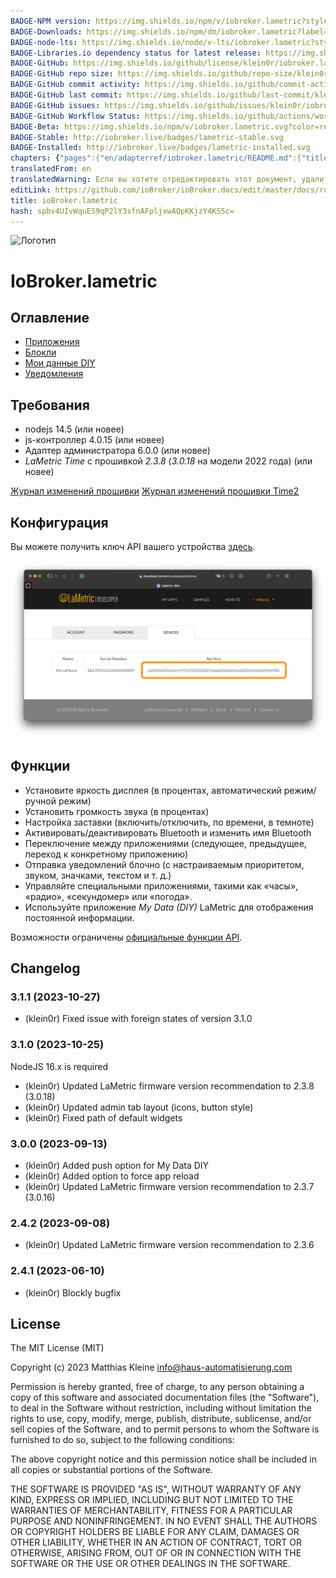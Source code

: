 ```yaml
---
BADGE-NPM version: https://img.shields.io/npm/v/iobroker.lametric?style=flat-square
BADGE-Downloads: https://img.shields.io/npm/dm/iobroker.lametric?label=npm%20downloads&style=flat-square
BADGE-node-lts: https://img.shields.io/node/v-lts/iobroker.lametric?style=flat-square
BADGE-Libraries.io dependency status for latest release: https://img.shields.io/librariesio/release/npm/iobroker.lametric?label=npm%20dependencies&style=flat-square
BADGE-GitHub: https://img.shields.io/github/license/klein0r/iobroker.lametric?style=flat-square
BADGE-GitHub repo size: https://img.shields.io/github/repo-size/klein0r/iobroker.lametric?logo=github&style=flat-square
BADGE-GitHub commit activity: https://img.shields.io/github/commit-activity/m/klein0r/iobroker.lametric?logo=github&style=flat-square
BADGE-GitHub last commit: https://img.shields.io/github/last-commit/klein0r/iobroker.lametric?logo=github&style=flat-square
BADGE-GitHub issues: https://img.shields.io/github/issues/klein0r/iobroker.lametric?logo=github&style=flat-square
BADGE-GitHub Workflow Status: https://img.shields.io/github/actions/workflow/status/klein0r/iobroker.lametric/test-and-release.yml?branch=master&logo=github&style=flat-square
BADGE-Beta: https://img.shields.io/npm/v/iobroker.lametric.svg?color=red&label=beta
BADGE-Stable: http://iobroker.live/badges/lametric-stable.svg
BADGE-Installed: http://iobroker.live/badges/lametric-installed.svg
chapters: {"pages":{"en/adapterref/iobroker.lametric/README.md":{"title":{"en":"ioBroker.lametric"},"content":"en/adapterref/iobroker.lametric/README.md"},"en/adapterref/iobroker.lametric/apps.md":{"title":{"en":"ioBroker.lametric"},"content":"en/adapterref/iobroker.lametric/apps.md"},"en/adapterref/iobroker.lametric/my-data-diy.md":{"title":{"en":"ioBroker.lametric"},"content":"en/adapterref/iobroker.lametric/my-data-diy.md"},"en/adapterref/iobroker.lametric/notifications.md":{"title":{"en":"ioBroker.lametric"},"content":"en/adapterref/iobroker.lametric/notifications.md"},"en/adapterref/iobroker.lametric/blockly.md":{"title":{"en":"ioBroker.lametric"},"content":"en/adapterref/iobroker.lametric/blockly.md"}}}
translatedFrom: en
translatedWarning: Если вы хотите отредактировать этот документ, удалите поле «translationFrom», в противном случае этот документ будет снова автоматически переведен
editLink: https://github.com/ioBroker/ioBroker.docs/edit/master/docs/ru/adapterref/iobroker.lametric/README.md
title: ioBroker.lametric
hash: spbv4UIvWquES9qP2lY3sfnAFpljxwAQpKKjzY4KS5c=
---
```

![Логотип](../../../en/admin/lametric.png)

# IoBroker.lametric
## Оглавление
- [Приложения](apps.md)
- [Блокли](blockly.md)
- [Мои данные DIY](my-data-diy.md)
- [Уведомления](notifications.md)

## Требования
- nodejs 14.5 (или новее)
- js-контроллер 4.0.15 (или новее)
- Адаптер администратора 6.0.0 (или новее)
- _LaMetric Time_ с прошивкой _2.3.8_ (_3.0.18_ на модели 2022 года) (или новее)

[Журнал изменений прошивки](https://firmware.lametric.com) [Журнал изменений прошивки Time2](https://firmware.lametric.com/?product=time2)

## Конфигурация
Вы можете получить ключ API вашего устройства [здесь](https://developer.lametric.com/user/devices).

![API-ключ](../../../en/adapterref/iobroker.lametric/img/api-key.png)

## Функции
- Установите яркость дисплея (в процентах, автоматический режим/ручной режим)
- Установить громкость звука (в процентах)
- Настройка заставки (включить/отключить, по времени, в темноте)
- Активировать/деактивировать Bluetooth и изменить имя Bluetooth
- Переключение между приложениями (следующее, предыдущее, переход к конкретному приложению)
- Отправка уведомлений блочно (с настраиваемым приоритетом, звуком, значками, текстом и т. д.)
- Управляйте специальными приложениями, такими как «часы», «радио», «секундомер» или «погода».
- Используйте приложение _My Data (DIY)_ LaMetric для отображения постоянной информации.

Возможности ограничены [официальные функции API](https://lametric-documentation.readthedocs.io/en/latest/reference-docs/lametric-time-reference.html).

## Changelog

<!--
  Placeholder for the next version (at the beginning of the line):
  ### **WORK IN PROGRESS**
-->
### 3.1.1 (2023-10-27)

* (klein0r) Fixed issue with foreign states of version 3.1.0

### 3.1.0 (2023-10-25)

NodeJS 16.x is required

* (klein0r) Updated LaMetric firmware version recommendation to 2.3.8 (3.0.18)
* (klein0r) Updated admin tab layout (icons, button style)
* (klein0r) Fixed path of default widgets

### 3.0.0 (2023-09-13)

* (klein0r) Added push option for My Data DIY
* (klein0r) Added option to force app reload
* (klein0r) Updated LaMetric firmware version recommendation to 2.3.7 (3.0.16)

### 2.4.2 (2023-09-08)

* (klein0r) Updated LaMetric firmware version recommendation to 2.3.6

### 2.4.1 (2023-06-10)

* (klein0r) Blockly bugfix

## License

The MIT License (MIT)

Copyright (c) 2023 Matthias Kleine <info@haus-automatisierung.com>

Permission is hereby granted, free of charge, to any person obtaining a copy
of this software and associated documentation files (the "Software"), to deal
in the Software without restriction, including without limitation the rights
to use, copy, modify, merge, publish, distribute, sublicense, and/or sell
copies of the Software, and to permit persons to whom the Software is
furnished to do so, subject to the following conditions:

The above copyright notice and this permission notice shall be included in
all copies or substantial portions of the Software.

THE SOFTWARE IS PROVIDED "AS IS", WITHOUT WARRANTY OF ANY KIND, EXPRESS OR
IMPLIED, INCLUDING BUT NOT LIMITED TO THE WARRANTIES OF MERCHANTABILITY,
FITNESS FOR A PARTICULAR PURPOSE AND NONINFRINGEMENT. IN NO EVENT SHALL THE
AUTHORS OR COPYRIGHT HOLDERS BE LIABLE FOR ANY CLAIM, DAMAGES OR OTHER
LIABILITY, WHETHER IN AN ACTION OF CONTRACT, TORT OR OTHERWISE, ARISING FROM,
OUT OF OR IN CONNECTION WITH THE SOFTWARE OR THE USE OR OTHER DEALINGS IN
THE SOFTWARE.
